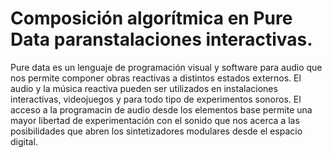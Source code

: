 
# Composición algorítmica en Pure Data paranstalaciones interactivas.
Pure data es un lenguaje de programación visual y software para audio que nos permite componer obras reactivas a distintos estados externos. El audio  y la música reactiva pueden ser utilizados en instalaciones interactivas, videojuegos y para todo tipo de experimentos sonoros.  El acceso a la programacin de audio desde los elementos base permite una mayor libertad de experimentación con el sonido que nos acerca a las posibilidades que abren los sintetizadores modulares desde el espacio digital.
